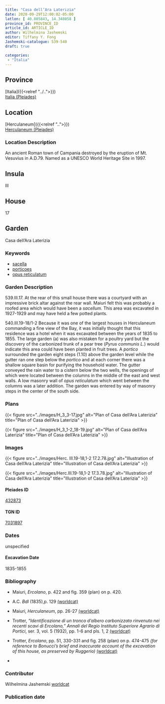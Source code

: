 ```yaml
---
title: "Casa dell’Ara Laterizia"
date: 2020-09-29T12:00:02-05:00
latlon: [ 40.805843, 14.348058 ]
province_id: PROVINCE_ID
article_id: ARTICLE_ID
author: Wilhelmina Jashemski
editor: Tiffany Y. Fong
Jashemski-catalogue: 539-540
draft: true

categories:
 - "Italia"
---
```


## Province

[Italia]({{<relref "../..">}}) \
[Italia (Pleiades)](https://pleiades.stoa.org/places/1052)


## Location

 [Herculaneum]({{<relref "..">}}) \
 [Herculaneum (Pleiades)](https://pleiades.stoa.org/places/432873)


### Location Description
An ancient Roman town of Campania destroyed by the eruption of Mt. Vesuvius in A.D.79. Named as a UNESCO World Heritage Site in 1997.

## Insula
III

## House
17

## Garden
Casa dell’Ara Laterizia

### Keywords
- [sacella](http://vocab.getty.edu/page/aat/300007570)
- [porticoes](http://vocab.getty.edu/page/aat/300004145)
- [opus reticulatum](http://vocab.getty.edu/page/aat/300262690)

### Garden Description
539.III.17.
At the rear of this small house there was a courtyard with an impressive brick altar against the rear wall. Maiuri felt this was probably a roofed area which would have been a *sacellum*. This area was excavated in 1927-1929 and may have held a few potted plants.

540.III.19-18/1-2
Because it was one of the largest houses in Herculaneum commanding a fine view of the Bay, it was initially thought that this residence was a hotel when it was excavated between the years of 1835 to 1855. The large garden (a) was also mistaken for a poultry yard but the discovery of the carbonized trunk of a pear tree (*Pyrus communis L.*) would indicate this area could have been planted in fruit trees. A *portico* surrounded the garden eight steps (1.10) above the garden level while the gutter ran one step below the *portico* and at each corner there was a shallow square basin for purifying the household water. The gutter conveyed the rain water to a cistern below the two wells, the openings of which were located between the columns in the middle of the east and west walls.  A low masonry wall of *opus reticulatum* which went between the columns was a later addition. The garden was entered by way of masonry steps in the center of the south side.
<!--### Maps-->

<!--
OLD WAY (DO NOT USE)
![alt_text](../../images/image_name.ext)
*CAPTION*

NEW WAY ↓↓↓↓
{{< figure src="../../images/image_name.ext" alt="ALT_TEXT" title="CAPTION" >}}
-->

### Plans
{{< figure src="../images/H_3_3-17.jpg" alt="Plan of Casa dell’Ara Laterizia" title="Plan of Casa dell’Ara Laterizia" >}}

{{< figure src="../images/H_3_1-2_18-19.jpg" alt="Plan of Casa dell’Ara Laterizia" title="Plan of Casa dell’Ara Laterizia" >}}


### Images

{{< figure src="../images/Herc. III.19-18,1-2   17.2.78.jpg" alt="Illustration of Casa dell’Ara Laterizia" title="Illustration of Casa dell’Ara Laterizia" >}}

{{< figure src="../images/Herc.III.19-18,1-2   17.3.78.jpg" alt="Illustration of Casa dell’Ara Laterizia" title="Illustration of Casa dell’Ara Laterizia" >}}

#### Pleiades ID
[432873](https://pleiades.stoa.org/places/432873)

#### TGN ID
[7031897](http://vocab.getty.edu/page/tgn/7031897)


### Dates

unspecified

#### Excavation Date

1835-1855

### Bibliography
- Maiuri, *Ercolano*, p. 422 and fig. 359 (plan) on p. 420.
- A.C. *BdI* (1835),p. 129 [(worldcat)](http://www.worldcat.org/oclc/504636074)
- Maiuri, *Herculaneum*, pp. 26-27 [(worldcat)](http://www.worldcat.org/oclc/1107784297)
- Trotter, *“Identificazione di un tronco d’albero carbonizzato rinvenuto nei recenti scavi di Ercolano,” Annali del Regio Instituto Superiore Agrario di Portici*, ser. 3, vol. 5 (1932), pp. 1-6 and pls. 1, 2 [(worldcat)](http://www.worldcat.org/oclc/865565447)
- Trotter, *Ercolano*, pp. 51, 330-331 and fig. 258 (plan) on p. 474-475
*(for reference to Bonucci’s brief and inaccurate account of the excavation of this house, as preserved by Ruggerio)* [(worldcat)]()

-
<!--#### Periodo ID-->

<!-- [PERIODO_ID](https://pleiades.stoa.org/places/PLEIADES_ID) -->

### Contributor

Wilhelmina Jashemski [worldcat](http://worldcat.org/identities/lccn-n80037970/)

### Publication date



<!--### Related articles-->

<!-- Links to other related articles. Leave blank for now -->

